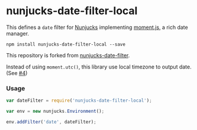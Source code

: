 nunjucks-date-filter-local
==========================

This defines a `date` filter for [Nunjucks](http://mozilla.github.io/nunjucks/) 
implementing [moment.js](http://momentjs.com/), a rich date manager.

```shell
npm install nunjucks-date-filter-local --save
```

This repository is forked from [nunjucks-date-filter](https://github.com/e-picas/nunjucks-date-filter).

Instead of using `moment.utc()`, this library use local timezone to output date. (See [#4](https://github.com/e-picas/nunjucks-date-filter/issues/4))

### Usage

```js
var dateFilter = require('nunjucks-date-filter-local');

var env = new nunjucks.Environment();

env.addFilter('date', dateFilter);
```
